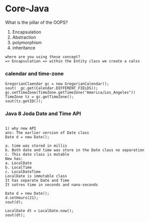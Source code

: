 # Core-Java

What is the pillar of the OOPS?
1) Encapsulation
2) Abstraction
3) polymorphism
4) inheritance

```
where are you using these concept?
=> Encapsulation => within the Entity class we create a calss

```

### calendar and time-zone

```
GregorianClaendar gc = new GregorianCalendar();
sout(  gc.get(Calendar.DIFFERENT_FIELDS));
gc.setTimeZone(TimeZone.getTimeZone("America/Los_Angeles"))
TimeZone tz = gc.getTimeZone();
sout(tz.getID());
```

### Java 8 Joda Date and Time API
```

1) why new API
ans: The earlier version of Date class
Date d = new Date();

a. time was stored in millis
b. Both date and time was store in the Date class no separation
c. This date class is mutable 
New has:
a. LocalDate
b. LocalTime
c. LocalDateTime
LocalDate is immutable class
It has separate Date and Time
It sotres time in seconds and nano-seconds

Date d = new Date();
d.setHours(21);
sout(d);

LocalDate dt = LocalDate.now();
sout(dt);
